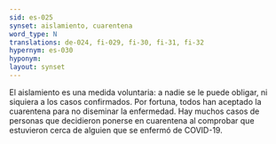 ```yaml
---
sid: es-025
synset: aislamiento, cuarentena
word_type: N
translations: de-024, fi-029, fi-30, fi-31, fi-32
hypernym: es-030
hyponym: 
layout: synset
---
```

El aislamiento es una medida voluntaria: a nadie se le puede obligar, ni 
siquiera a los casos confirmados. Por fortuna, todos han aceptado la 
cuarentena para no diseminar la enfermedad. Hay muchos casos de 
personas que decidieron ponerse en cuarentena al comprobar que 
estuvieron cerca de alguien que se enfermó de COVID-19.